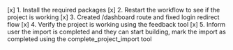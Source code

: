 [x] 1. Install the required packages
[x] 2. Restart the workflow to see if the project is working
[x] 3. Created /dashboard route and fixed login redirect flow
[x] 4. Verify the project is working using the feedback tool
[x] 5. Inform user the import is completed and they can start building, mark the import as completed using the complete_project_import tool